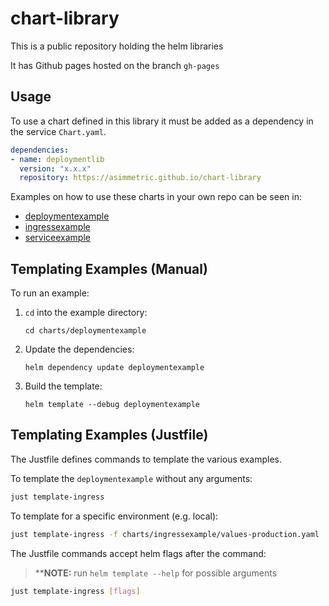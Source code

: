 # chart-library

This is a public repository holding the helm libraries

It has Github pages hosted on the branch `gh-pages`

## Usage

To use a chart defined in this library it must be added as a dependency in the service `Chart.yaml`.

```yaml
dependencies:
- name: deploymentlib
  version: "x.x.x"
  repository: https://asimmetric.github.io/chart-library
```

Examples on how to use these charts in your own repo can be seen in:

- [deploymentexample](charts/deploymentexample)
- [ingressexample](charts/ingressexample)
- [serviceexample](charts/serviceexample)

## Templating Examples (Manual)

To run an example:

1. `cd` into the example directory:

   `cd charts/deploymentexample`

2. Update the dependencies:

   `helm dependency update deploymentexample`

3. Build the template:

   `helm template --debug deploymentexample`

## Templating Examples (Justfile)

The Justfile defines commands to template the various examples.

To template the `deploymentexample` without any arguments:

```bash
just template-ingress
```

To template for a specific environment (e.g. local):

```bash
just template-ingress -f charts/ingressexample/values-production.yaml
```

The Justfile commands accept helm flags after the command:
> **__NOTE:__ run `helm template --help` for possible arguments

```bash
just template-ingress [flags]
```
